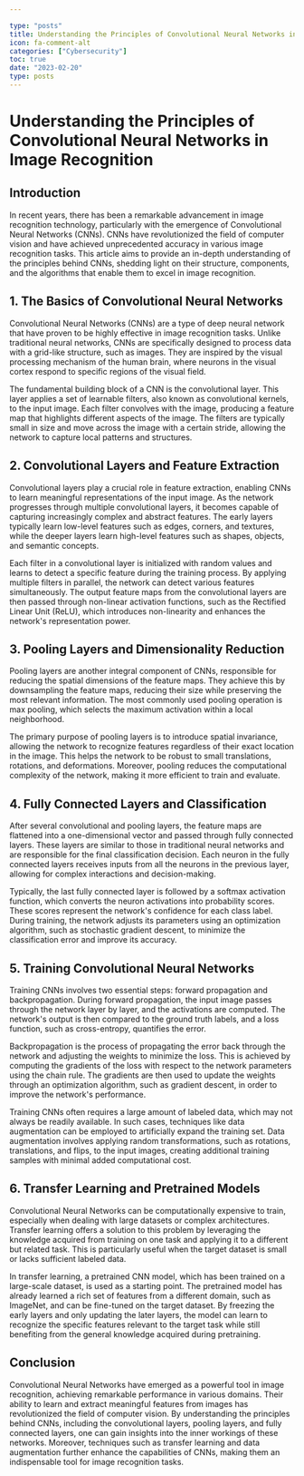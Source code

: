```yaml
---

type: "posts"
title: Understanding the Principles of Convolutional Neural Networks in Image Recognition
icon: fa-comment-alt
categories: ["Cybersecurity"]
toc: true
date: "2023-02-20"
type: posts
---
```





# Understanding the Principles of Convolutional Neural Networks in Image Recognition

## Introduction

In recent years, there has been a remarkable advancement in image recognition technology, particularly with the emergence of Convolutional Neural Networks (CNNs). CNNs have revolutionized the field of computer vision and have achieved unprecedented accuracy in various image recognition tasks. This article aims to provide an in-depth understanding of the principles behind CNNs, shedding light on their structure, components, and the algorithms that enable them to excel in image recognition.

## 1. The Basics of Convolutional Neural Networks

Convolutional Neural Networks (CNNs) are a type of deep neural network that have proven to be highly effective in image recognition tasks. Unlike traditional neural networks, CNNs are specifically designed to process data with a grid-like structure, such as images. They are inspired by the visual processing mechanism of the human brain, where neurons in the visual cortex respond to specific regions of the visual field.

The fundamental building block of a CNN is the convolutional layer. This layer applies a set of learnable filters, also known as convolutional kernels, to the input image. Each filter convolves with the image, producing a feature map that highlights different aspects of the image. The filters are typically small in size and move across the image with a certain stride, allowing the network to capture local patterns and structures.

## 2. Convolutional Layers and Feature Extraction

Convolutional layers play a crucial role in feature extraction, enabling CNNs to learn meaningful representations of the input image. As the network progresses through multiple convolutional layers, it becomes capable of capturing increasingly complex and abstract features. The early layers typically learn low-level features such as edges, corners, and textures, while the deeper layers learn high-level features such as shapes, objects, and semantic concepts.

Each filter in a convolutional layer is initialized with random values and learns to detect a specific feature during the training process. By applying multiple filters in parallel, the network can detect various features simultaneously. The output feature maps from the convolutional layers are then passed through non-linear activation functions, such as the Rectified Linear Unit (ReLU), which introduces non-linearity and enhances the network's representation power.

## 3. Pooling Layers and Dimensionality Reduction

Pooling layers are another integral component of CNNs, responsible for reducing the spatial dimensions of the feature maps. They achieve this by downsampling the feature maps, reducing their size while preserving the most relevant information. The most commonly used pooling operation is max pooling, which selects the maximum activation within a local neighborhood.

The primary purpose of pooling layers is to introduce spatial invariance, allowing the network to recognize features regardless of their exact location in the image. This helps the network to be robust to small translations, rotations, and deformations. Moreover, pooling reduces the computational complexity of the network, making it more efficient to train and evaluate.

## 4. Fully Connected Layers and Classification

After several convolutional and pooling layers, the feature maps are flattened into a one-dimensional vector and passed through fully connected layers. These layers are similar to those in traditional neural networks and are responsible for the final classification decision. Each neuron in the fully connected layers receives inputs from all the neurons in the previous layer, allowing for complex interactions and decision-making.

Typically, the last fully connected layer is followed by a softmax activation function, which converts the neuron activations into probability scores. These scores represent the network's confidence for each class label. During training, the network adjusts its parameters using an optimization algorithm, such as stochastic gradient descent, to minimize the classification error and improve its accuracy.

## 5. Training Convolutional Neural Networks

Training CNNs involves two essential steps: forward propagation and backpropagation. During forward propagation, the input image passes through the network layer by layer, and the activations are computed. The network's output is then compared to the ground truth labels, and a loss function, such as cross-entropy, quantifies the error.

Backpropagation is the process of propagating the error back through the network and adjusting the weights to minimize the loss. This is achieved by computing the gradients of the loss with respect to the network parameters using the chain rule. The gradients are then used to update the weights through an optimization algorithm, such as gradient descent, in order to improve the network's performance.

Training CNNs often requires a large amount of labeled data, which may not always be readily available. In such cases, techniques like data augmentation can be employed to artificially expand the training set. Data augmentation involves applying random transformations, such as rotations, translations, and flips, to the input images, creating additional training samples with minimal added computational cost.

## 6. Transfer Learning and Pretrained Models

Convolutional Neural Networks can be computationally expensive to train, especially when dealing with large datasets or complex architectures. Transfer learning offers a solution to this problem by leveraging the knowledge acquired from training on one task and applying it to a different but related task. This is particularly useful when the target dataset is small or lacks sufficient labeled data.

In transfer learning, a pretrained CNN model, which has been trained on a large-scale dataset, is used as a starting point. The pretrained model has already learned a rich set of features from a different domain, such as ImageNet, and can be fine-tuned on the target dataset. By freezing the early layers and only updating the later layers, the model can learn to recognize the specific features relevant to the target task while still benefiting from the general knowledge acquired during pretraining.

## Conclusion

Convolutional Neural Networks have emerged as a powerful tool in image recognition, achieving remarkable performance in various domains. Their ability to learn and extract meaningful features from images has revolutionized the field of computer vision. By understanding the principles behind CNNs, including the convolutional layers, pooling layers, and fully connected layers, one can gain insights into the inner workings of these networks. Moreover, techniques such as transfer learning and data augmentation further enhance the capabilities of CNNs, making them an indispensable tool for image recognition tasks.